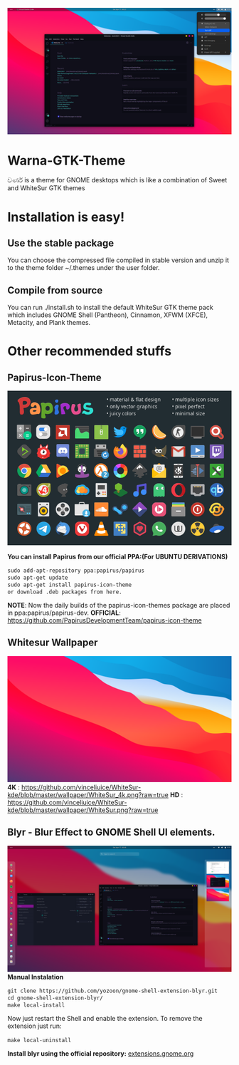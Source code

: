 ![main](https://github.com/RDPerera/Warna-GTK-Theme/blob/main/Screen%20Shots/A%20.png)

# Warna-GTK-Theme
වර්ණ is a theme for GNOME desktops which is like a combination of Sweet and WhiteSur GTK themes

# Installation is easy!
## Use the stable package
You can choose the compressed file compiled in stable version and unzip it to the theme folder ~/.themes under the user folder.

## Compile from source
You can run ./install.sh to install the default WhiteSur GTK theme pack which includes GNOME Shell (Pantheon), Cinnamon, XFWM (XFCE), Metacity, and Plank themes.

# Other recommended stuffs
## Papirus-Icon-Theme
![main](https://github.com/RDPerera/Warna-GTK-Theme/blob/main/Screen%20Shots/O1.png?raw=true)

**You can install Papirus from our official PPA:(For UBUNTU DERIVATIONS)**
```
sudo add-apt-repository ppa:papirus/papirus
sudo apt-get update
sudo apt-get install papirus-icon-theme
or download .deb packages from here.
```
**NOTE**: Now the daily builds of the papirus-icon-themes package are placed in ppa:papirus/papirus-dev.
**OFFICIAL**: https://github.com/PapirusDevelopmentTeam/papirus-icon-theme

## Whitesur Wallpaper
![main](https://github.com/RDPerera/Warna-GTK-Theme/blob/main/Screen%20Shots/O2.png?raw=true)
**4K** : https://github.com/vinceliuice/WhiteSur-kde/blob/master/wallpaper/WhiteSur_4k.png?raw=true
**HD** : https://github.com/vinceliuice/WhiteSur-kde/blob/master/wallpaper/WhiteSur.png?raw=true

## Blyr - Blur Effect to GNOME Shell UI elements.
![main](https://github.com/RDPerera/Warna-GTK-Theme/blob/main/Screen%20Shots/Q3.png?raw=true)
**Manual Instalation**
```
git clone https://github.com/yozoon/gnome-shell-extension-blyr.git
cd gnome-shell-extension-blyr/
make local-install
```

Now just restart the Shell and enable the extension.
To remove the extension just run:

```make local-uninstall```

**Install blyr using the official repository:** [extensions.gnome.org](https://extensions.gnome.org/extension/1251/blyr/)
